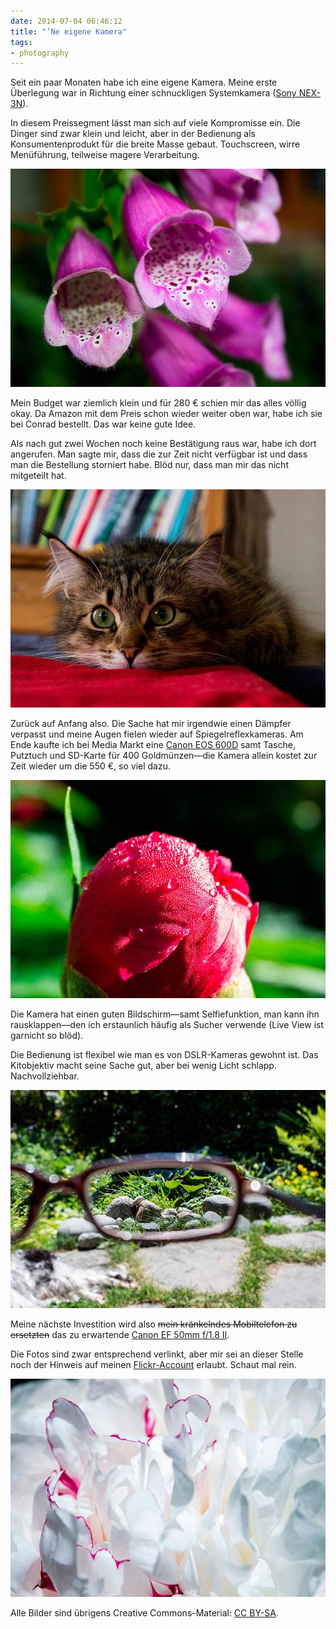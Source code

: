 ```yaml
---
date: 2014-07-04 06:46:12
title: "’Ne eigene Kamera"
tags:
- photography
---
```

Seit ein paar Monaten habe ich eine eigene Kamera. Meine erste Überlegung war in Richtung einer schnuckligen Systemkamera ([Sony NEX-3N](http://www.amazon.de/Sony-NEX-3NLB-Systemkamera-Megapixel-LCD-Display/dp/B00BHXVU6M)).

In diesem Preissegment lässt man sich auf viele Kompromisse ein. Die Dinger sind zwar klein und leicht, aber in der Bedienung als Konsumentenprodukt für die breite Masse gebaut. Touchscreen, wirre Menüführung, teilweise magere Verarbeitung.

<a href="https://www.flickr.com/photos/kleinfreund/14366190156/"><img src="/img/posts/flickr-1.jpg" alt="Fingerhut" width="620" height="349"></a>

Mein Budget war ziemlich klein und für 280 € schien mir das alles völlig okay. Da Amazon mit dem Preis schon wieder weiter oben war, habe ich sie bei Conrad bestellt. Das war keine gute Idee.

Als nach gut zwei Wochen noch keine Bestätigung raus war, habe ich dort angerufen. Man sagte mir, dass die zur Zeit nicht verfügbar ist und dass man die Bestellung storniert habe. Blöd nur, dass man mir das nicht mitgeteilt hat.

<a href="https://www.flickr.com/photos/kleinfreund/14032864382/"><img src="/img/posts/flickr-2.jpg" alt="Eva: Sibirische Waldkatze" width="620" height="349"></a>

Zurück auf Anfang also. Die Sache hat mir irgendwie einen Dämpfer verpasst und meine Augen fielen wieder auf Spiegelreflexkameras. Am Ende kaufte ich bei Media Markt eine [Canon EOS 600D](http://www.amazon.de/Canon-SLR-Digitalkamera-Megapixel-schwenkbares-Display/dp/B004MKNBJG) samt Tasche, Putztuch und SD-Karte für 400 Goldmünzen—die Kamera allein kostet zur Zeit wieder um die 550 €, so viel dazu.

<a href="https://www.flickr.com/photos/kleinfreund/14274453544/"><img src="/img/posts/flickr-3.jpg" alt="Pfingstrose (rot)" width="620" height="349"></a>

Die Kamera hat einen guten Bildschirm—samt Selfiefunktion, man kann ihn rausklappen—den ich erstaunlich häufig als Sucher verwende (Live View ist garnicht so blöd).

Die Bedienung ist flexibel wie man es von DSLR-Kameras gewohnt ist. Das Kitobjektiv macht seine Sache gut, aber bei wenig Licht schlapp. Nachvollziehbar.

<a href="https://www.flickr.com/photos/kleinfreund/14522077401/"><img src="/img/posts/flickr-4.jpg" alt="Garten durch die Brille gesehen" width="620" height="349"></a>

Meine nächste Investition wird also <s>mein kränkelndes Mobiltelefon zu ersetzten</s> das zu erwartende [Canon EF 50mm f/1.8 II](http://www.amazon.de/Canon-EF-50mm-Objektiv-Filtergewinde/dp/B00005K47X).

Die Fotos sind zwar entsprechend verlinkt, aber mir sei an dieser Stelle noch der Hinweis auf meinen [Flickr-Account](https://www.flickr.com/photos/kleinfreund) erlaubt. Schaut mal rein.

<a href="https://www.flickr.com/photos/kleinfreund/14349218616/"><img src="/img/posts/flickr-5.jpg" alt="Pfingstrose (weiß)" width="620" height="349"></a>

Alle Bilder sind übrigens Creative Commons-Material: [CC BY-SA](http://creativecommons.org/licenses/by-sa/3.0/de/).
